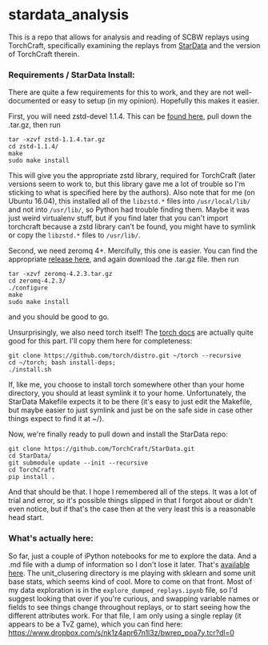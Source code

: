 # stardata_analysis

This is a repo that allows for analysis and reading of SCBW replays using TorchCraft, specifically examining the replays from [StarData](https://github.com/TorchCraft/StarData) and the version of TorchCraft therein.

### Requirements / StarData Install:

There are quite a few requirements for this to work, and they are not well-documented or easy to setup (in my opinion). Hopefully this makes it easier.

First, you will need zstd-devel 1.1.4. This can be [found here](https://github.com/facebook/zstd/releases/tag/v1.1.4), pull down the .tar.gz, then run 
```
tar -xzvf zstd-1.1.4.tar.gz
cd zstd-1.1.4/
make
sudo make install
```
This will give you the appropriate zstd library, required for TorchCraft (later versions seem to work to, but this library gave me a lot of trouble so I'm sticking to what is specified here by the authors). Also note that for me (on Ubuntu 16.04), this installed all of the `libzstd.*` files into `/usr/local/lib/` and not into `/usr/lib/`, so Python had trouble finding them. Maybe it was just weird virtualenv stuff, but if you find later that you can't import torchcraft because a zstd library can't be found, you might have to symlink or copy the `libzstd.*` files to `/usr/lib/`.

Second, we need zeromq 4+. Mercifully, this one is easier. You can find the appropriate [release here](https://github.com/zeromq/libzmq/releases/tag/v4.2.3), and again download the .tar.gz file. then run
```
tar -xzvf zeromq-4.2.3.tar.gz
cd zeromq-4.2.3/
./configure
make
sudo make install
```
and you should be good to go.

Unsurprisingly, we also need torch itself! The [torch docs](http://torch.ch/docs/getting-started.html) are actually quite good for this part. I'll copy them here for completeness:
```
git clone https://github.com/torch/distro.git ~/torch --recursive
cd ~/torch; bash install-deps;
./install.sh
```
If, like me, you choose to install torch somewhere other than your home directory, you should at least symlink it to your home. Unfortunately, the StarData Makefile expects it to be there (it's easy to just edit the Makefile, but maybe easier to just symlink and just be on the safe side in case other things expect to find it at ~/).

Now, we're finally ready to pull down and install the StarData repo:
```
git clone https://github.com/TorchCraft/StarData.git
cd StarData/
git submodule update --init --recursive
cd TorchCraft
pip install .
```

And that should be that. I hope I remembered all of the steps. It was a lot of trial and error, so it's possible things slipped in that I forgot about or didn't even notice, but if that's the case then at the very least this is a reasonable head start.

### What's actually here:

So far, just a couple of iPython notebooks for me to explore the data. And a .md file with a dump of information so I don't lose it later. That's [available here](whats_in_a_frame.md). The unit_clusering directory is me playing with sklearn and some unit base stats, which seems kind of cool. More to come on that front. Most of my data exploration is in the `explore_dumped_replays.ipynb` file, so I'd suggest looking that over if you're curious, and swapping variable names or fields to see things change throughout replays, or to start seeing how the different attributes work. For that file, I am only using a single replay (it appears to be a TvZ game), which you can find here: https://www.dropbox.com/s/nk1z4apr67n1l3z/bwrep_poa7y.tcr?dl=0
